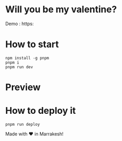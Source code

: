# Will you be my valentine?

Demo : https:

# How to start
```
npm install -g pnpm
pnpm i
pnpm run dev
```

# Preview



# How to deploy it
```
pnpm run deploy
```

Made with ❤️ in Marrakesh!
